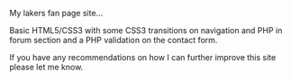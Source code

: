 My lakers fan page site...

Basic HTML5/CSS3 with some CSS3 transitions on navigation and PHP in forum section and a PHP validation on the contact form.

If you have any recommendations on how I can further improve this site please let me know.
